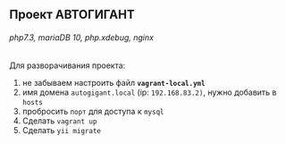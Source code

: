 ## Проект АВТОГИГАНТ

###### _php7.3, mariaDB 10, php.xdebug, nginx_

Для разворачивания проекта:  
1) не забываем настроить файл **`vagrant-local.yml`**  
2) имя домена `autogigant.local` (ip: `192.168.83.2)`, нужно добавить в `hosts`
3) пробросить `порт` для доступа к `mysql`  
4) Сделать `vagrant up`
5) Сделать `yii migrate`

